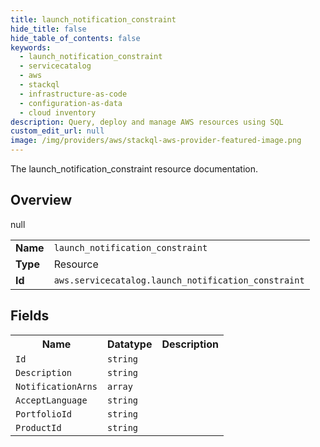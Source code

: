 ```yaml
---
title: launch_notification_constraint
hide_title: false
hide_table_of_contents: false
keywords:
  - launch_notification_constraint
  - servicecatalog
  - aws
  - stackql
  - infrastructure-as-code
  - configuration-as-data
  - cloud inventory
description: Query, deploy and manage AWS resources using SQL
custom_edit_url: null
image: /img/providers/aws/stackql-aws-provider-featured-image.png
---
```

The launch_notification_constraint resource documentation.

## Overview
<table><tbody>
<tr><td><b>Name</b></td><td><code>launch_notification_constraint</code></td></tr>
<tr><td><b>Type</b></td><td>Resource</td></tr>
null
<tr><td><b>Id</b></td><td><code>aws.servicecatalog.launch_notification_constraint</code></td></tr>
</tbody></table>

## Fields
<table><tbody>
<tr><th>Name</th><th>Datatype</th><th>Description</th></tr>
<tr><td><code>Id</code></td><td><code>string</code></td><td></td></tr><tr><td><code>Description</code></td><td><code>string</code></td><td></td></tr><tr><td><code>NotificationArns</code></td><td><code>array</code></td><td></td></tr><tr><td><code>AcceptLanguage</code></td><td><code>string</code></td><td></td></tr><tr><td><code>PortfolioId</code></td><td><code>string</code></td><td></td></tr><tr><td><code>ProductId</code></td><td><code>string</code></td><td></td></tr>
</tbody></table>